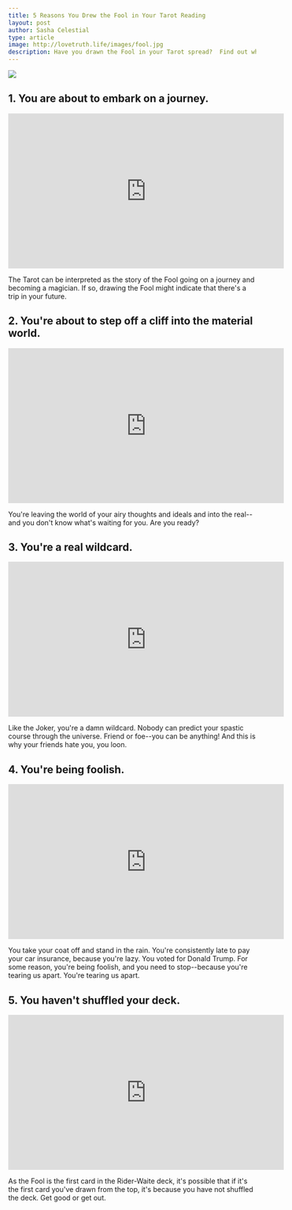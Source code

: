 ```yaml
---
title: 5 Reasons You Drew the Fool in Your Tarot Reading
layout: post
author: Sasha Celestial
type: article
image: http://lovetruth.life/images/fool.jpg
description: Have you drawn the Fool in your Tarot spread?  Find out what it means here!
---
```


![](/images/fool.jpg)

## 1. You are about to embark on a journey.

<iframe width="560" height="315" src="https://www.youtube.com/embed/KCy7lLQwToI" frameborder="0" allowfullscreen></iframe>

The Tarot can be interpreted as the story of the Fool going on a journey and becoming a magician.  If so, drawing the Fool might indicate that there's a trip in your future.

## 2. You're about to step off a cliff into the material world.

<iframe width="560" height="315" src="https://www.youtube.com/embed/6p-lDYPR2P8" frameborder="0" allowfullscreen></iframe>

You're leaving the world of your airy thoughts and ideals and into the real--and you don't know what's waiting for you.  Are you ready?

## 3. You're a real wildcard.

<iframe width="560" height="315" src="https://www.youtube.com/embed/ux9vr4xfWj4" frameborder="0" allowfullscreen></iframe>

Like the Joker, you're a damn wildcard.  Nobody can predict your spastic course through the universe.  Friend or foe--you can be anything!  And this is why your friends hate you, you loon.

## 4. You're being foolish.

<iframe width="560" height="315" src="https://www.youtube.com/embed/UNoouLa7uxA" frameborder="0" allowfullscreen></iframe>

You take your coat off and stand in the rain.  You're consistently late to pay your car insurance, because you're lazy.  You voted for Donald Trump.  For some reason, you're being foolish, and you need to stop--because you're tearing us apart.  You're tearing us apart.

## 5. You haven't shuffled your deck.

<iframe width="560" height="315" src="https://www.youtube.com/embed/qbzvc8YwHp8" frameborder="0" allowfullscreen></iframe>

As the Fool is the first card in the Rider-Waite deck, it's possible that if it's the first card you've drawn from the top, it's because you have not shuffled the deck.  Get good or get out.
